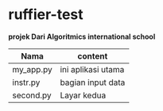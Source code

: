 # ruffier-test

**projek Dari Algoritmics international school**

Nama     | content
---------|-------------------
my_app.py| ini aplikasi utama
instr.py | bagian input data
second.py| Layar kedua
